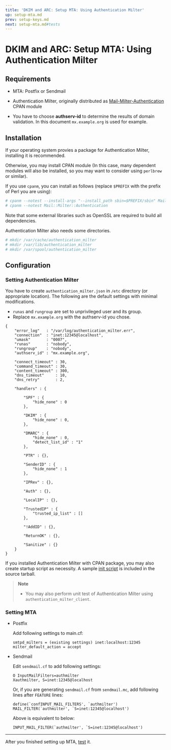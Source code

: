 ```yaml
---
title: 'DKIM and ARC: Setup MTA: Using Authentication Milter'
up: setup-mta.md
prev: setup-keys.md
next: setup-mta.md#tests
---
```


DKIM and ARC: Setup MTA: Using Authentication Milter
====================================================

Requirements
------------

  * MTA: Postfix or Sendmail

  * Authentication Milter, originally distributed as
    [Mail-Milter-Authentication](https://metacpan.org/dist/Mail-Milter-Authentication)
    CPAN module

  * You have to choose **authserv-id** to determine the results of
    domain validation.
    In this document `mx.example.org` is used for example.

Installation
------------

If your operating system provies a package for Authentication Milter,
installing it is recommended.

Otherwise, you may install CPAN module
(In this case, many dependent modules will also be installed,
so you may want to consider using `perlbrew` or similar).

If you use `cpanm`, you can install as follows
(replace `$PREFIX` with the prefix of Perl you are using):
``` bash
# cpanm --notest --install-args "--install_path sbin=$PREFIX/sbin" Mail::SPF
# cpanm --notest Mail::Milter::Authentication
```
Note that some external libraries such as OpenSSL are required
to build all dependencies.

Authentication Milter also needs some directories.
```bash
# mkdir /var/cache/authentication_milter
# mkdir /var/lib/authentication_milter
# mkdir /var/spool/authentication_milter
```

Configuration
-------------

### Setting Authentication Milter

You have to create `authentication_milter.json` in `/etc` directory
(or appropriate location).
The following are the default settings with minimal modifications.
  - `runas` and `rungroup` are set to unprivileged user and its group.
  - Replace `mx.example.org` with the authserv-id you chose.

``` code
{
    "error_log"   : "/var/log/authentication_milter.err",
    "connection"  : "inet:12345@localhost",
    "umask"       : "0007",
    "runas"       : "nobody",
    "rungroup"    : "nobody",
    "authserv_id" : "mx.example.org",

    "connect_timeout" : 30,
    "command_timeout" : 30,
    "content_timeout" : 300,
    "dns_timeout"     : 10,
    "dns_retry"       : 2,

    "handlers" : {

        "SPF" : {
            "hide_none" : 0
        },

        "DKIM" : {
            "hide_none" : 0,
        },

        "DMARC" : {
            "hide_none" : 0,
            "detect_list_id" : "1"
        },

        "PTR" : {},

        "SenderID" : {
            "hide_none" : 1
        },

        "IPRev" : {},

        "Auth" : {},

        "LocalIP" : {},

        "TrustedIP" : {
            "trusted_ip_list" : []
        },

        "!AddID" : {},

        "ReturnOK" : {},

        "Sanitize" : {}
    }
}
```

If you installed Authentication Milter with CPAN package,
you may also create startup script as necessity.
A sample
[init script](https://github.com/fastmail/authentication_milter/blob/master/share/authentication_milter.init)
is included in the source tarball.

> **Note**
>   * You may also perform unit test of Authentication Milter using
>     `authentication_milter_client`.

### Setting MTA

  * Postfix

    Add following settings to main.cf:
    ``` code
    smtpd_milters = (existing settings) inet:localhost:12345
    milter_default_action = accept
    ```

  * Sendmail

    Edit `sendmail.cf` to add following settings:
    ``` code
    O InputMailFilters=authmilter
    Xauthmilter, S=inet:12345@localhost
    ```
    Or, if you are generating `sendmail.cf` from `sendmail.mc`, add following
    lines after `FEATURE` lines:
    ``` code
    define(`confINPUT_MAIL_FILTERS', `authmilter')
    MAIL_FILTER(`authmilter', `S=inet:12345@localhost')
    ```
    Above is equivalent to below:
    ``` code
    INPUT_MAIL_FILTER(`authmilter', `S=inet:12345@localhost')
    ```

----

After you finished setting up MTA, [test](setup-mta.md#tests) it.

